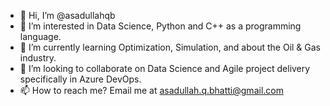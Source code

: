 - 👋 Hi, I’m @asadullahqb
- 👀 I’m interested in Data Science, Python and C++ as a programming language. 
- 🌱 I’m currently learning Optimization, Simulation, and about the Oil & Gas industry.
- 💞️ I’m looking to collaborate on Data Science and Agile project delivery specifically in Azure DevOps.
- 📫 How to reach me? Email me at asadullah.q.bhatti@gmail.com

<!---
asadullahqb/asadullahqb is a ✨ special ✨ repository because its `README.md` (this file) appears on your GitHub profile.
You can click the Preview link to take a look at your changes.
--->
